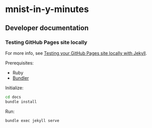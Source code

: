 # mnist-in-y-minutes

## Developer documentation

### Testing GitHub Pages site locally

For more info, see [Testing your GitHub Pages site locally with Jekyll](
https://docs.github.com/en/pages/setting-up-a-github-pages-site-with-jekyll/testing-your-github-pages-site-locally-with-jekyll
).

Prerequisites:

- Ruby
- [Bundler](https://bundler.io)

Initialize:

```bash
cd docs
bundle install
```

Run:

```bash
bundle exec jekyll serve
```
